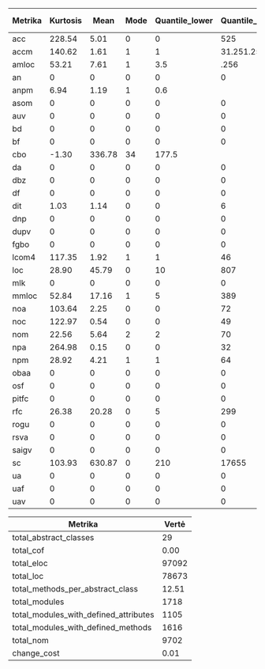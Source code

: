 |Metrika|Kurtosis|Mean|Mode|Quantile_lower|Quantile_max|Quantile_median|Quantile_min|Quantile_95|Quantile_upper|Skewness|Standard deviation|Sum|Variance|
|-------|--------|----|----|--------------|------------|---------------|------------|-----------|--------------|--------|------------------|---|--------|
|acc|228.54|5.01|0|0|525|0|0|21|2|13.08|23.17|8609|537.18|
|accm|140.62|1.61|1|1|31.251.250|3.5||8.20|1.36|2769.61|1.87|
|amloc|53.21|7.61|1|3.5|.256|0|19.259.70|5.12|7.75|13090.29|60.11|
|an|0|0|0|0|0|0|0|0|0|0|0|0|0|
|anpm|6.94|1.19|1|0.6||1|0|3|1.5|.15|1.00|2049.31|1.01|
|asom|0|0|0|0|0|0|0|0|0|0|0|0|0|
|auv|0|0|0|0|0|0|0|0|0|0|0|0|0|
|bd|0|0|0|0|0|0|0|0|0|0|0|0|0|
|bf|0|0|0|0|0|0|0|0|0|0|0|0|0|
|cbo|-1.30|336.78|34|177.5||337|1|604|521|-0.10|183.63|578602|33721.27|
|da|0|0|0|0|0|0|0|0|0|0|0|0|0|
|dbz|0|0|0|0|0|0|0|0|0|0|0|0|0|
|df|0|0|0|0|0|0|0|0|0|0|0|0|0|
|dit|1.03|1.14|0|0|6|1|0|4|2|1.14|1.20|1961|1.45|
|dnp|0|0|0|0|0|0|0|0|0|0|0|0|0|
|dupv|0|0|0|0|0|0|0|0|0|0|0|0|0|
|fgbo|0|0|0|0|0|0|0|0|0|0|0|0|0|
|lcom4|117.35|1.92|1|1|46|1|0|5|2|8.48|2.38|3301|5.66|
|loc|28.90|45.79|0|10|807|25|0|156|53|4.45|68.71|78673|4721.91|
|mlk|0|0|0|0|0|0|0|0|0|0|0|0|0|
|mmloc|52.84|17.16|1|5|389|11|0|55|22|5.09|22.60|29484|511.18|
|noa|103.64|2.25|0|0|72|1|0|8|3|7.69|4.04|3867|16.34|
|noc|122.97|0.54|0|0|49|0|0|3|0|9.24|2.51|940|6.31|
|nom|22.56|5.64|2|2|70|4|0|16|7|3.87|6.56|9702|43.15|
|npa|264.98|0.15|0|0|32|0|0|1|0|15.05|1.38|268|1.90|
|npm|28.92|4.21|1|1|64|3|0|13|5|4.35|5.43|7233|29.48|
|obaa|0|0|0|0|0|0|0|0|0|0|0|0|0|
|osf|0|0|0|0|0|0|0|0|0|0|0|0|0|
|pitfc|0|0|0|0|0|0|0|0|0|0|0|0|0|
|rfc|26.38|20.28|0|5|299|12|0|69|25|4.18|28.20|34849|795.79|
|rogu|0|0|0|0|0|0|0|0|0|0|0|0|0|
|rsva|0|0|0|0|0|0|0|0|0|0|0|0|0|
|saigv|0|0|0|0|0|0|0|0|0|0|0|0|0|
|sc|103.93|630.87|0|210|17655|424|0|1960|682|7.50|891.72|1083840|795177.37|
|ua|0|0|0|0|0|0|0|0|0|0|0|0|0|
|uaf|0|0|0|0|0|0|0|0|0|0|0|0|0|
|uav|0|0|0|0|0|0|0|0|0|0|0|0|0|

|Metrika|Vertė|
|-------|-----|
|total_abstract_classes|29|
|total_cof|0.00|
|total_eloc|97092|
|total_loc|78673|
|total_methods_per_abstract_class|12.51|
|total_modules|1718|
|total_modules_with_defined_attributes|1105|
|total_modules_with_defined_methods|1616|
|total_nom|9702|
|change_cost|0.01|
